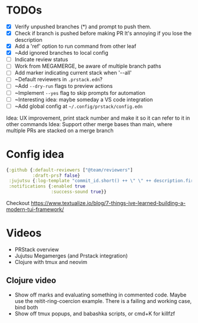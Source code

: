 # TODOs

- [x] Verify unpushed branches (*) and prompt to push them.
- [x] Check if branch is pushed before making PR
        It's annoying if you lose the description
- [x] Add a 'ref' option to run command from other leaf
- [x] ~Add ignored branches to local config
- [ ] Indicate review status
- [ ] Work from MEGAMERGE, be aware of multiple branch paths
- [ ] Add marker indicating current stack when '--all'
- [ ] ~Default reviewers in `.prstack.edn`?
- [ ] ~Add `--dry-run` flags to preview actions
- [ ] ~Implement `--yes` flag to skip prompts for automation
- [ ] ~Interesting idea: maybe someday a VS code integration
- [ ] ~Add global config at `~/.config/prstack/config.edn`

Idea: UX improvement, print stack number and make it so it can refer to it in other commands
Idea: Support other merge bases than main, where multiple PRs are stacked on a merge branch

# Config idea

```clojure
{:github {:default-reviewers ["@team/reviewers"]
          :draft-prs? false}
 :jujutsu {:log-template "commit_id.short() ++ \" \" ++ description.first_line()"}
 :notifications {:enabled true
                 :success-sound true}}
```

Checkout https://www.textualize.io/blog/7-things-ive-learned-building-a-modern-tui-framework/


# Videos

- PRStack overview
- Jujutsu Megamerges (and Prstack integration)
- Clojure with tmux and neovim

## Clojure video

- Show off marks and evaluating something in commented code. Maybe use the reitit-ring-coercion example. There is a failing and working case, bind both
- Show off tmux popups, and babashka scripts, or cmd+K for killfzf
